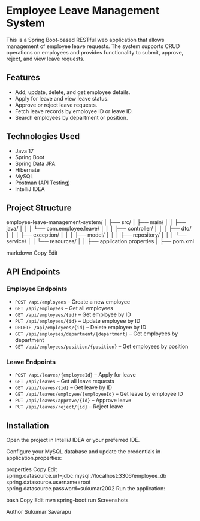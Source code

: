 # Employee Leave Management System

This is a Spring Boot-based RESTful web application that allows management of employee leave requests. The system supports CRUD operations on employees and provides functionality to submit, approve, reject, and view leave requests.

## Features

- Add, update, delete, and get employee details.
- Apply for leave and view leave status.
- Approve or reject leave requests.
- Fetch leave records by employee ID or leave ID.
- Search employees by department or position.

## Technologies Used

- Java 17
- Spring Boot
- Spring Data JPA
- Hibernate
- MySQL
- Postman (API Testing)
- IntelliJ IDEA

## Project Structure

employee-leave-management-system/
│
├── src/
│ ├── main/
│ │ ├── java/
│ │ │ └── com.employee.leave/
│ │ │ ├── controller/
│ │ │ ├── dto/
│ │ │ ├── exception/
│ │ │ ├── model/
│ │ │ ├── repository/
│ │ │ └── service/
│ │ └── resources/
│ │ ├── application.properties
│
├── pom.xml

markdown
Copy
Edit

## API Endpoints

### Employee Endpoints

- `POST /api/employees` – Create a new employee
- `GET /api/employees` – Get all employees
- `GET /api/employees/{id}` – Get employee by ID
- `PUT /api/employees/{id}` – Update employee by ID
- `DELETE /api/employees/{id}` – Delete employee by ID
- `GET /api/employees/department/{department}` – Get employees by department
- `GET /api/employees/position/{position}` – Get employees by position

### Leave Endpoints

- `POST /api/leaves/{employeeId}` – Apply for leave
- `GET /api/leaves` – Get all leave requests
- `GET /api/leaves/{id}` – Get leave by ID
- `GET /api/leaves/employee/{employeeId}` – Get leave by employee ID
- `PUT /api/leaves/approve/{id}` – Approve leave
- `PUT /api/leaves/reject/{id}` – Reject leave

## Installation
Open the project in IntelliJ IDEA or your preferred IDE.

Configure your MySQL database and update the credentials in application.properties:

properties
Copy
Edit
spring.datasource.url=jdbc:mysql://localhost:3306/employee_db
spring.datasource.username=root
spring.datasource.password=sukumar2002
Run the application:

bash
Copy
Edit
mvn spring-boot:run
Screenshots

Author
Sukumar Savarapu
